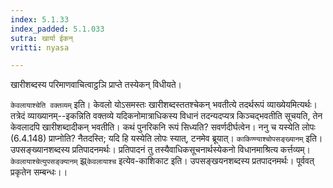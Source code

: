 ```yaml
---
index: 5.1.33
index_padded: 5.1.033
sutra: खार्या ईकन्
vritti: nyasa

---
```

खारीशब्दस्य परिमाणवाचित्वाट्ठञि प्राप्ते तस्येकन् विधीयते।

`केवलायाश्चेति वक्तव्यम्` इति। केवलो योऽसमस्तः खारीशब्दस्ततश्चेकन् भवतीत्ये तदर्थरूपं व्याख्येयमित्यर्थः। तत्रेदं व्याख्यानम्--इकन्निति वक्तव्ये यदिकनोमात्राधिकस्य विधानं तदन्यदप्यत्र किञ्चद्भवतीति सूचयति, तेन केवलादपि खारीशब्दादीकन् भवतीति। कथं पुनरिकनि रूपं सिध्यति? सवर्णदीर्घत्वेन। ननु च यस्येति लोपः (6.4.148) प्राप्नोति? नैतदस्ति; यदि हि यस्येति लोपः स्यात्, टनमेव ब्रूयात्।
`काकिण्ण्याश्चोपसङ्ख्यानम्` इति। उपसङ्ख्यानशब्दस्य प्रतिपादनमर्थः। प्रतिपादनं तु तस्यैवाधिकसूचनार्थस्येकनो विधानमाश्रित्य कर्त्तव्यम्।
`केवलायाश्चेत्युपसङ्क्यानम्` झ्र्`केवलायाश्च` इत्येव-काशिकाट इति। उपसङ्खयनशब्दस्य प्रतपादनमर्थः। पूर्ववत् प्रकृतेन सम्बन्धः।।